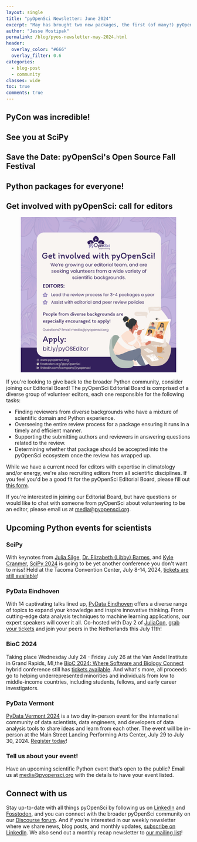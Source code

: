 ```yaml
---
layout: single
title: "pyOpenSci Newsletter: June 2024"
excerpt: "May has brought two new packages, the first (of many!) pyOpenSci workshops, all things pyOpenSci and PyCon, and several incredible speaking opportunities. Read on to learn more!"
author: "Jesse Mostipak"
permalink: /blog/pyos-newsletter-may-2024.html
header:
  overlay_color: "#666"
  overlay_filter: 0.6
categories:
  - blog-post
  - community
classes: wide
toc: true
comments: true
---
```

## <i class="fa-regular fa-comments"></i> PyCon was incredible!


## <i class="fa-solid fa-handshake-simple"></i> See you at SciPy


## <i class="fa-solid fa-envelope-open"></i> Save the Date: pyOpenSci's Open Source Fall Festival


## <i class="fa-solid fa-hand-holding-heart"></i> Python packages for everyone!



## <i class="fa-solid fa-bullhorn"></i> Get involved with pyOpenSci: call for editors
<figure>
    <a href="/images/blog/2024/may/pyos-call-for-editors.png">
    <img src="/images/blog/2024/may/pyos-call-for-editors.png" style="max-width:100%" alt="Off-white square on a purple floral background with text that reads: Get involved with pyOpenSci! We're growing out editorial team, and are seeking volunteers from a wide variety of scientific backgrounds. Editors: lead the review process for 3-4 packages a year and assist with editorial and peer review policies. People from diverse backgrounds are especially encouraged to apply! Questions? Email media@pyopensci.org. Apply: bit.ly/pyOSEditor">
    </a>
</figure>

If you're looking to give back to the broader Python community, consider joining our Editorial Board! The pyOpenSci Editorial Board is comprised of a diverse group of volunteer editors, each one responsible for the following tasks:

* Finding reviewers from diverse backgrounds who have a mixture of scientific domain and Python experience.
* Overseeing the entire review process for a package ensuring it runs in a timely and efficient manner.
* Supporting the submitting authors and reviewers in answering questions related to the review.
* Determining whether that package should be accepted into the pyOpenSci ecosystem once the review has wrapped up.

While we have a current need for editors with expertise in climatology and/or energy, we're also recruiting editors from all scientific disciplines. If you feel you'd be a good fit for the pyOpenSci Editorial Board, please fill out [this form](https://docs.google.com/forms/d/e/1FAIpQLScRQHQ7NKVEAG3BKAphiUdVFvQ5nkez0IpyXBMZDzXjuBPloQ/viewform).

If you're interested in joining our Editorial Board, but have questions or would like to chat with someone from pyOpenSci about volunteering to be an editor, please email us at [media@pyopensci.org](mailto:media@pyopensci.org).

## <i class="fa-brands fa-python"></i> Upcoming Python events for scientists
### SciPy
With keynotes from [Julia Silge](https://juliasilge.com/), [Dr. Elizabeth (Libby) Barnes](https://sites.google.com/view/barnesgroup-csu/prof-barnes), and [Kyle Cranmer](https://www.physics.wisc.edu/directory/cranmer-kyle/), [SciPy 2024](https://www.scipy2024.scipy.org/) is going to be yet another conference you don't want to miss! Held at the Tacoma Convention Center, July 8-14, 2024, [tickets are still available](https://ti.to/scipy/scipy2024)!

### PyData Eindhoven
With 14 captivating talks lined up, [PyData Eindhoven](https://pydata.org/eindhoven2024/)  offers a diverse range of topics to expand your knowledge and inspire innovative thinking. From cutting-edge data analysis techniques to machine learning applications, our expert speakers will cover it all. Co-hosted with Day 2 of [JuliaCon](https://juliacon.org/2024/), [grab your tickets](https://pydata.org/eindhoven2024/tickets) and join your peers in the Netherlands this July 11th!

### BioC 2024
Taking place Wednesday July 24 - Friday July 26 at the Van Andel Institute in Grand Rapids, MI,the [BioC 2024: Where Software and Biology Connect](https://www.bioc2024.bioconductor.org/) hybrid conference still has [tickets available](https://www.bioc2024.bioconductor.org/registration). And what's more, all proceeds go to helping underrepresented minorities and individuals from low to middle-income countries, including students, fellows, and early career investigators.

### PyData Vermont
[PyData Vermont 2024](https://pydata.org/vermont2024/) is a two day in-person event for the international community of data scientists, data engineers, and developers of data analysis tools to share ideas and learn from each other. The event will be in-person at the Main Street Landing Performing Arts Center, July 29 to July 30, 2024. [Register today](https://pydata.org/vermont2024/tickets)!

### Tell us about your event!
Have an upcoming scientific Python event that’s open to the public? Email us at [media@pyopensci.org](mailto:media@pyopensci.org) with the details to have your event listed.

## <i class="fa-regular fa-paper-plane"></i> Connect with us
Stay up-to-date with all things pyOpenSci by following us on [LinkedIn](https://www.linkedin.com/company/pyopensci) and [Fosstodon](https://fosstodon.org/@pyOpenSci), and you can connect with the broader pyOpenSci community on our [Discourse forum](https://pyopensci.discourse.group/). And if you’re interested in our weekly newsletter where we share news, blog posts, and monthly updates, [subscribe on LinkedIn](https://www.linkedin.com/build-relation/newsletter-follow?entityUrn=7179551305344933888). We also send out a monthly recap newsletter to [our mailing list](https://eepurl.com/iM7SOM)!
